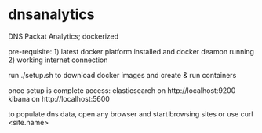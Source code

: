 # dnsanalytics
DNS Packat Analytics; dockerized

pre-requisite:  1) latest docker platform installed and docker deamon running
                2) working internet connection

run ./setup.sh to download docker images and create & run containers

once setup is complete access:
elasticsearch on http://localhost:9200
kibana on http://localhost:5600

to populate dns data, open any browser and start browsing sites or use curl <site.name>
